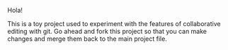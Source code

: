 Hola!

This is a toy project used to experiment with the features of collaborative editing with git. Go ahead and fork this project so that you can make changes and merge them back to the main project file. 


